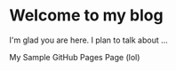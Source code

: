 # Welcome to my blog

I'm glad you are here. I plan to talk about ...

My Sample GitHub Pages Page (lol)
